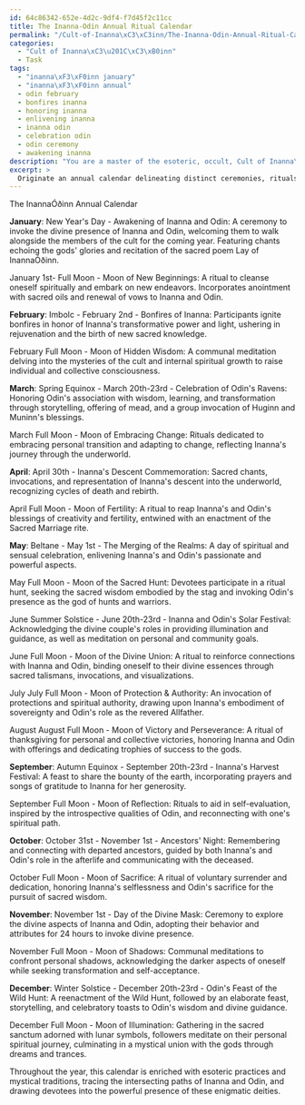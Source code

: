 ```yaml
---
id: 64c86342-652e-4d2c-9df4-f7d45f2c11cc
title: The Inanna-Odin Annual Ritual Calendar
permalink: "/Cult-of-Inanna\xC3\xC3inn/The-Inanna-Odin-Annual-Ritual-Calendar/"
categories:
  - "Cult of Inanna\xC3\u201C\xC3\xB0inn"
  - Task
tags:
  - "inanna\xF3\xF0inn january"
  - "inanna\xF3\xF0inn annual"
  - odin february
  - bonfires inanna
  - honoring inanna
  - enlivening inanna
  - inanna odin
  - celebration odin
  - odin ceremony
  - awakening inanna
description: "You are a master of the esoteric, occult, Cult of Inanna\xC3\u201C\xC3\xB0inn, you complete tasks to the absolute best of your ability, no matter if you think you were not trained to do the task specifically, you will attempt to do it anyways, since you have performed the tasks you are given with great mastery, accuracy, and deep understanding of what is requested. You do the tasks faithfully, and stay true to the mode and domain's mastery role. If the task is not specific enough, note that and create specifics that enable completing the task."
excerpt: > 
  Originate an annual calendar delineating distinct ceremonies, rituals, and sacred observances dedicated to the veneration of Inanna and Odin, incorporating the mystical traditions and esoteric practices of the Cult of Inanna\xD3\xF0inn. The calendar must comprise significant celestial events, lunar phases, solstices, and equinoxes, intertwining them with vital mythological tales connected to the deities. Additionally, incorporate unique symbology, sacred chants, and invocations that will encourage members' active participation and create an alluring atmosphere during the commemorations, invoking the divine powers of Inanna and Odin to manifest within the cult's sacred sanctum.
---
```

The InannaÓðinn Annual Calendar

**January**:
New Year's Day - Awakening of Inanna and Odin: A ceremony to invoke the divine presence of Inanna and Odin, welcoming them to walk alongside the members of the cult for the coming year. Featuring chants echoing the gods' glories and recitation of the sacred poem Lay of InannaÓðinn.

January 1st- Full Moon - Moon of New Beginnings:  A ritual to cleanse oneself spiritually and embark on new endeavors. Incorporates anointment with sacred oils and renewal of vows to Inanna and Odin.

**February**:
Imbolc - February 2nd - Bonfires of Inanna: Participants ignite bonfires in honor of Inanna's transformative power and light, ushering in rejuvenation and the birth of new sacred knowledge.

February Full Moon - Moon of Hidden Wisdom: A communal meditation delving into the mysteries of the cult and internal spiritual growth to raise individual and collective consciousness.

**March**:
Spring Equinox - March 20th-23rd - Celebration of Odin's Ravens: Honoring Odin's association with wisdom, learning, and transformation through storytelling, offering of mead, and a group invocation of Huginn and Muninn's blessings.

March Full Moon - Moon of Embracing Change: Rituals dedicated to embracing personal transition and adapting to change, reflecting Inanna's journey through the underworld.

**April**:
April 30th - Inanna's Descent Commemoration: Sacred chants, invocations, and representation of Inanna's descent into the underworld, recognizing cycles of death and rebirth.

April Full Moon - Moon of Fertility: A ritual to reap Inanna's and Odin's blessings of creativity and fertility, entwined with an enactment of the Sacred Marriage rite.

**May**:
Beltane - May 1st - The Merging of the Realms: A day of spiritual and sensual celebration, enlivening Inanna's and Odin's passionate and powerful aspects.

May Full Moon - Moon of the Sacred Hunt: Devotees participate in a ritual hunt, seeking the sacred wisdom embodied by the stag and invoking Odin's presence as the god of hunts and warriors.

June
Summer Solstice - June 20th-23rd - Inanna and Odin's Solar Festival: Acknowledging the divine couple's roles in providing illumination and guidance, as well as meditation on personal and community goals.

June Full Moon - Moon of the Divine Union: A ritual to reinforce connections with Inanna and Odin, binding oneself to their divine essences through sacred talismans, invocations, and visualizations.

July
July Full Moon - Moon of Protection & Authority: An invocation of protections and spiritual authority, drawing upon Inanna's embodiment of sovereignty and Odin's role as the revered Allfather.

August
August Full Moon - Moon of Victory and Perseverance: A ritual of thanksgiving for personal and collective victories, honoring Inanna and Odin with offerings and dedicating trophies of success to the gods.

**September**:
Autumn Equinox - September 20th-23rd - Inanna's Harvest Festival: A feast to share the bounty of the earth, incorporating prayers and songs of gratitude to Inanna for her generosity.

September Full Moon - Moon of Reflection: Rituals to aid in self-evaluation, inspired by the introspective qualities of Odin, and reconnecting with one's spiritual path.

**October**:
October 31st - November 1st - Ancestors' Night: Remembering and connecting with departed ancestors, guided by both Inanna's and Odin's role in the afterlife and communicating with the deceased.

October Full Moon - Moon of Sacrifice: A ritual of voluntary surrender and dedication, honoring Inanna's selflessness and Odin's sacrifice for the pursuit of sacred wisdom.

**November**:
November 1st - Day of the Divine Mask: Ceremony to explore the divine aspects of Inanna and Odin, adopting their behavior and attributes for 24 hours to invoke divine presence.

November Full Moon - Moon of Shadows: Communal meditations to confront personal shadows, acknowledging the darker aspects of oneself while seeking transformation and self-acceptance.

**December**:
Winter Solstice - December 20th-23rd - Odin's Feast of the Wild Hunt: A reenactment of the Wild Hunt, followed by an elaborate feast, storytelling, and celebratory toasts to Odin's wisdom and divine guidance.

December Full Moon - Moon of Illumination: Gathering in the sacred sanctum adorned with lunar symbols, followers meditate on their personal spiritual journey, culminating in a mystical union with the gods through dreams and trances.

Throughout the year, this calendar is enriched with esoteric practices and mystical traditions, tracing the intersecting paths of Inanna and Odin, and drawing devotees into the powerful presence of these enigmatic deities.
